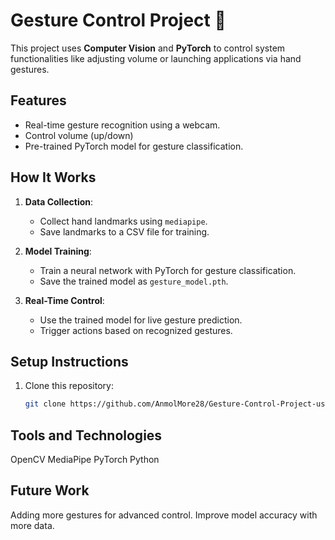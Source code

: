 # Gesture Control Project 🎯

This project uses **Computer Vision** and **PyTorch** to control system functionalities like adjusting volume or launching applications via hand gestures.

## Features
- Real-time gesture recognition using a webcam.
- Control volume (up/down) 
- Pre-trained PyTorch model for gesture classification.

## How It Works
1. **Data Collection**:
   - Collect hand landmarks using `mediapipe`.
   - Save landmarks to a CSV file for training.

2. **Model Training**:
   - Train a neural network with PyTorch for gesture classification.
   - Save the trained model as `gesture_model.pth`.

3. **Real-Time Control**:
   - Use the trained model for live gesture prediction.
   - Trigger actions based on recognized gestures.

## Setup Instructions
1. Clone this repository:
   ```bash
   git clone https://github.com/AnmolMore28/Gesture-Control-Project-using-pytorch.git

  ## Tools and Technologies
OpenCV
MediaPipe
PyTorch
Python

## Future Work
Adding more gestures for advanced control.
Improve model accuracy with more data.


